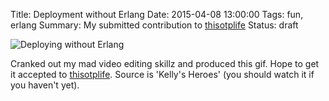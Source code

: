 Title: Deployment without Erlang
Date: 2015-04-08 13:00:00
Tags: fun, erlang
Summary: My submitted contribution to [thisotplife]
Status: draft


![Deploying without Erlang](//i.imgur.com/K6jfd7X.gif)

Cranked out my mad video editing skillz and produced this gif. Hope to get it accepted to [thisotplife]. Source is 'Kelly's Heroes' (you should watch it if you haven't yet).


[thisotplife]: http://thisotplife.tumblr.com/ "Pelican"
